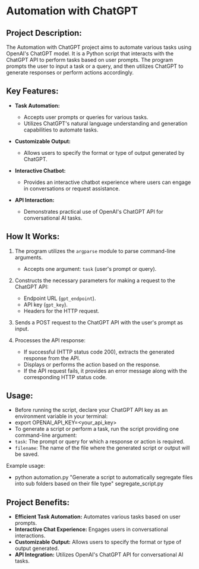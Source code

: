 # Automation with ChatGPT

## Project Description:

The Automation with ChatGPT project aims to automate various tasks using OpenAI's ChatGPT model. It is a Python script that interacts with the ChatGPT API to perform tasks based on user prompts. The program prompts the user to input a task or a query, and then utilizes ChatGPT to generate responses or perform actions accordingly.

## Key Features:

- **Task Automation:**
  - Accepts user prompts or queries for various tasks.
  - Utilizes ChatGPT's natural language understanding and generation capabilities to automate tasks.

- **Customizable Output:**
  - Allows users to specify the format or type of output generated by ChatGPT.

- **Interactive Chatbot:**
  - Provides an interactive chatbot experience where users can engage in conversations or request assistance.

- **API Interaction:**
  - Demonstrates practical use of OpenAI's ChatGPT API for conversational AI tasks.

## How It Works:

1. The program utilizes the `argparse` module to parse command-line arguments.
   - Accepts one argument: `task` (user's prompt or query).

2. Constructs the necessary parameters for making a request to the ChatGPT API:
   - Endpoint URL (`gpt_endpoint`).
   - API key (`gpt_key`).
   - Headers for the HTTP request.

3. Sends a POST request to the ChatGPT API with the user's prompt as input.

4. Processes the API response:
   - If successful (HTTP status code 200), extracts the generated response from the API.
   - Displays or performs the action based on the response.
   - If the API request fails, it provides an error message along with the corresponding HTTP status code.

## Usage:

- Before running the script, declare your ChatGPT API key as an environment variable in your terminal:
- export OPENAI_API_KEY=<your_api_key>
- To generate a script or perform a task, run the script providing one command-line argument:
- `task`: The prompt or query for which a response or action is required.
- `filename`: The name of the file where the generated script or output will be saved.

Example usage:
- python automation.py "Generate a script to automatically segregate files into sub folders based on their file type" segregate_script.py

## Project Benefits:

- **Efficient Task Automation:** Automates various tasks based on user prompts.
- **Interactive Chat Experience:** Engages users in conversational interactions.
- **Customizable Output:** Allows users to specify the format or type of output generated.
- **API Integration:** Utilizes OpenAI's ChatGPT API for conversational AI tasks.



